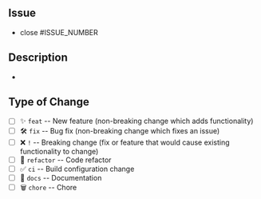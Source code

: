 ## Issue

- close #ISSUE_NUMBER

## Description

-

## Type of Change

- [ ] ✨ `feat` -- New feature (non-breaking change which adds functionality)
- [ ] 🛠️ `fix` -- Bug fix (non-breaking change which fixes an issue)
- [ ] ❌ `!` -- Breaking change (fix or feature that would cause existing functionality to change)
- [ ] 🧹 `refactor` -- Code refactor
- [ ] ✅ `ci` -- Build configuration change
- [ ] 📝 `docs` -- Documentation
- [ ] 🗑️ `chore` -- Chore
